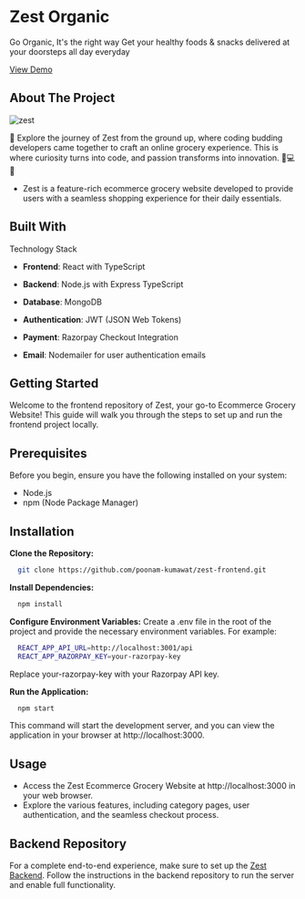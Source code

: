 <h1>Zest Organic</h1>
<p>
    Go Organic, It's the right way
Get your healthy foods & snacks delivered at your doorsteps all day everyday

  <a href="https://zest-organic.vercel.app">View Demo</a>
  </p>
  
<!-- ABOUT THE PROJECT -->

## About The Project

![zest](https://github.com/poonam-kumawat/zest-frontend/assets/103033530/42ef3d8d-f11d-4fb7-9442-bfdb7d66ebe5)

🌟 Explore the journey of Zest  from the ground up, where coding budding developers came together to craft an online grocery experience. This is where curiosity turns into code, and passion transforms into innovation. 🛒💻✨

* Zest is a feature-rich ecommerce grocery website developed to provide users with a seamless shopping experience for their daily essentials. 


## Built With

Technology Stack
* <b>Frontend</b>: React with TypeScript
* <b>Backend</b>: Node.js with Express TypeScript
* <b>Database</b>: MongoDB
* <b>Authentication</b>: JWT (JSON Web Tokens)
* <b>Payment</b>: Razorpay Checkout Integration
* <b>Email</b>: Nodemailer for user authentication emails

  <!-- GETTING STARTED -->
## Getting Started

Welcome to the frontend repository of Zest, your go-to Ecommerce Grocery Website! This guide will walk you through the steps to set up and run the frontend project locally.

## Prerequisites

Before you begin, ensure you have the following installed on your system:
* Node.js
* npm (Node Package Manager)
  

## Installation

<b>Clone the Repository:</b>

```sh
  git clone https://github.com/poonam-kumawat/zest-frontend.git
  ```

<b>Install Dependencies:</b>

```sh
  npm install
  ```
<b>Configure Environment Variables:</b>
Create a .env file in the root of the project and provide the necessary environment variables. For example:

```sh
  REACT_APP_API_URL=http://localhost:3001/api
  REACT_APP_RAZORPAY_KEY=your-razorpay-key
  ```
Replace your-razorpay-key with your Razorpay API key.

<b>Run the Application:</b>
```sh
  npm start
  ```

This command will start the development server, and you can view the application in your browser at http://localhost:3000.

## Usage

* Access the Zest Ecommerce Grocery Website at http://localhost:3000 in your web browser.
* Explore the various features, including category pages, user authentication, and the seamless checkout process.

## Backend Repository

For a complete end-to-end experience, make sure to set up the <a href="https://github.com/poonam-kumawat/zest-backend">Zest Backend</a>. Follow the instructions in the backend repository to run the server and enable full functionality.

  


